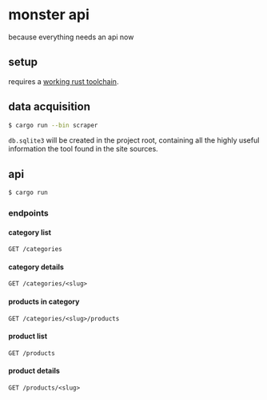 # monster api

because everything needs an api now

## setup

requires a [working rust toolchain](https://rustup.rs/).

## data acquisition

```sh
$ cargo run --bin scraper
```

`db.sqlite3` will be created in the project root, containing all the highly
useful information the tool found in the site sources.

## api

```sh
$ cargo run
```

### endpoints

#### category list

`GET /categories`

#### category details

`GET /categories/<slug>`

#### products in category

`GET /categories/<slug>/products`

#### product list

`GET /products`

#### product details

`GET /products/<slug>`
